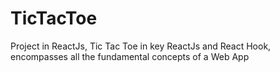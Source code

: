 # TicTacToe
Project in ReactJs, Tic Tac Toe in key ReactJs and React Hook, encompasses all the fundamental concepts of a Web App
